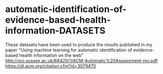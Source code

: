 # automatic-identification-of-evidence-based-health-information-DATASETS
These datasets have been used to produce the results published in my paper "Using machine learning for automatic identification of evidence-based health information on the web" http://sro.sussex.ac.uk/68420/1/ACM-Automatic%20Assessment-rev.pdf https://dl.acm.org/citation.cfm?id=3079470
